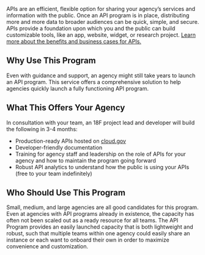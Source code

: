 APIs are an efficient, flexible option for sharing your agency’s services and information with the public. Once an API program is in place, distributing more and more data to broader audiences can be quick, simple, and secure. APIs provide a foundation upon which you and the public can build customizable tools, like an app, website, widget, or research project. [Learn more about the benefits and business cases for APIs.](https://pages.18f.gov/API-All-the-X/pages/benefits_of_apis/)

## Why Use This Program 
Even with guidance and support, an agency might still take years to launch an API program.  This service offers a comprehensive solution to help agencies quickly launch a fully functioning API program.  

## What This Offers Your Agency
In consultation with your team, an 18F project lead and developer will build the following in 3-4 months:  
* Production-ready APIs hosted on [cloud.gov](https://cloud.gov)  
* Developer-friendly documentation   
* Training for agency staff and leadership on the role of APIs for your agency and how to maintain the program going forward  
* Robust API analytics to understand how the public is using your APIs (free to your team indefinitely)  
    
## Who Should Use This Program 
Small, medium, and large agencies are all good candidates for this program.  Even at agencies with API programs already in existence, the capacity has often not been scaled out as a ready resource for all teams.  The API Program provides an easily launched capacity that is both lightweight and robust, such that multiple teams within one agency could easily share an instance or each want to onboard their own in order to maximize convenience and customization.
